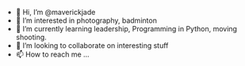 - 👋 Hi, I’m @maverickjade
- 👀 I’m interested in photography, badminton
- 🌱 I’m currently learning leadership, Programming in Python, moving shooting.
- 💞️ I’m looking to collaborate on interesting stuff
- 📫 How to reach me ...

<!---
maverickjade/maverickjade is a ✨ special ✨ repository because its `README.md` (this file) appears on your GitHub profile.
You can click the Preview link to take a look at your changes.
--->
